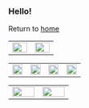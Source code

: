 ### Hello!
Return to [home](https://yinruiliu.github.io/index.html)


<table border="0">
  <tr>
    <td width="40%">
      <img src="https://yinruiliu.github.io/Voltaire1.jpg" width="100%"> 
    </td>
    <td width="40%">
      <img src="https://yinruiliu.github.io/Voltaire2.jpg" width="100%"> 
    </td>
  </tr>
</table>

<table border="0">
  <tr>
    <td width="25%">
      <img src="https://yinruiliu.github.io/Zebra.jpg" width="100%"> 
    </td>
    <td width="25%">
      <img src="https://yinruiliu.github.io/Droste.jpg" width="100%"> 
    </td>
    <td width="25%">
      <img src="https://yinruiliu.github.io/trendy_gadgets.jpg" width="100%"> 
    </td>
    <td width="25%">
      <img src="https://yinruiliu.github.io/SC.jpg" width="100%"> 
    </td>
  </tr>
</table>

<table border="0">
  <tr>
    <td width="30%">
      <img src="https://yinruiliu.github.io/igem.png" width="100%"> 
    </td>
    <td width="30%">
      <img src="https://yinruiliu.github.io/igem2.png" width="100%"> 
    </td>
  </tr>
</table>
